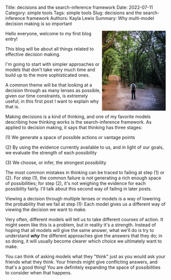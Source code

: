 Title: decisions and the search-inference framework
Date: 2022-07-11
Category: simple tools
Tags: simple tools
Slug: decisions and the search-inference framework
Authors: Kayla Lewis
Summary: Why multi-model decision making is so important

<img align=right src="images/choosing.jpg" width="200"/>

Hello everyone, welcome to my first blog entry!

This blog will be about all things related to effective decision making. 

I'm going to start with simpler approaches or models that don't take very much time and build up to the more sophisticated ones.

A common theme will be that looking at a decision through as many lenses as possible, given our time constraints, is extremely useful; in this first post I want to explain why that is.

Making decisions is a kind of thinking, and one of my favorite models describing how thinking works is the search-inference framework. As applied to decision making, it says that thinking has three stages:

(1) We generate a space of possible actions or vantage points

(2) By using the evidence currently available to us, and in light of our goals, we evaluate the strength of each possibility

(3) We choose, or infer, the strongest possibility

The most common mistakes in thinking can be traced to failing at step (1) or (2). For step (1), the common failure is not generating a rich enough space of possibilities; for step (2), it's not weighing the evidence for each possibility fairly. I'll talk about this second way of failing in later posts.

Viewing a decision through multiple lenses or models is a way of lowering the probability that we fail at step (1): Each model gives us a different way of viewing the decision we want to make.

Very often, different models will tell us to take different courses of action. It might seem like this is a problem, but in reality it's a strength. Instead of hoping that all models will give the same answer, what we'll do is try to understand ***why*** the different approaches give the answers that they do; in so doing, it will usually become clearer which choice we ultimately want to make.

You can think of asking models what they "think" just as you would ask your friends what they think. Your friends might give conflicting answers, and that's a good thing! You are definitely expanding the space of possibilities to consider when that happens.

